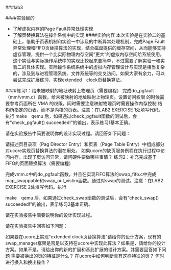 ###lab3

####实验目的
- 了解虚拟内存的Page Fault异常处理实现
- 了解页替换算法在操作系统中的实现
####实验内容
本次实验是在实验二的基础上，借助于页表机制和实验一中涉及的中断异常处理机制，完成Page Fault异常处理和FIFO页替换算法的实现，结合磁盘提供的缓存空间，从而能够支持虚存管理，提供一个比实际物理内存空间“更大”的虚拟内存空间给系统使用。这个实验与实际操作系统中的实现比较起来要简单，不过需要了解实验一和实验二的具体实现。实际操作系统系统中的虚拟内存管理设计与实现是相当复杂的，涉及到与进程管理系统、文件系统等的交叉访问。如果大家有余力，可以尝试完成扩展练习，实现extended　clock页替换算法。

####练习1：给未被映射的地址映射上物理页（需要编程）
完成do_pgfault（mm/vmm.c）函数，给未被映射的地址映射上物理页。设置访问权限 的时候需要参考页面所在 VMA 的权限，同时需要注意映射物理页时需要操作内存控制 结构所指定的页表，而不是内核的页表。注意：在LAB2 EXERCISE 1处填写代码。执行
make　qemu
后，如果通过check_pgfault函数的测试后，会有“check_pgfault() succeeded!”的输出，表示练习1基本正确。

请在实验报告中简要说明你的设计实现过程。请回答如下问题：

请描述页目录项（Pag Director Entry）和页表（Page Table Entry）中组成部分对ucore实现页替换算法的潜在用处。
如果ucore的缺页服务例程在执行过程中访问内存，出现了页访问异常，请问硬件要做哪些事情？
练习2：补充完成基于FIFO的页面替换算法（需要编程）

完成vmm.c中的do_pgfault函数，并且在实现FIFO算法的swap_fifo.c中完成map_swappable和swap_out_vistim函数。通过对swap的测试。注意：在LAB2 EXERCISE 2处填写代码。执行

make　qemu
后，如果通过check_swap函数的测试后，会有“check_swap() succeeded!”的输出，表示练习2基本正确。

请在实验报告中简要说明你的设计实现过程。

请在实验报告中回答如下问题：

如果要在ucore上实现"extended clock页替换算法"请给你的设计方案，现有的swap_manager框架是否足以支持在ucore中实现此算法？如果是，请给你的设计方案。如果不是，请给出你的新的扩展和基此扩展的设计方案。并需要回答如下问题
需要被换出的页的特征是什么？
在ucore中如何判断具有这样特征的页？
何时进行换入和换出操作？